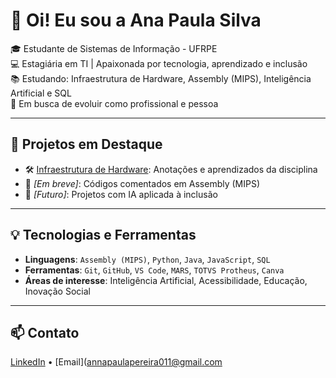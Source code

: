 # 👋 Oi! Eu sou a Ana Paula Silva

🎓 Estudante de Sistemas de Informação - UFRPE  
💻 Estagiária em TI | Apaixonada por tecnologia, aprendizado e inclusão  
📚 Estudando: Infraestrutura de Hardware, Assembly (MIPS), Inteligência Artificial e SQL  
🌱 Em busca de evoluir como profissional e pessoa

---

## 🚀 Projetos em Destaque

- 🛠️ [Infraestrutura de Hardware](https://github.com/AnaPPSilva/infra): Anotações e aprendizados da disciplina
- 🧮 *[Em breve]*: Códigos comentados em Assembly (MIPS)
- 🤖 *[Futuro]*: Projetos com IA aplicada à inclusão

---

## 💡 Tecnologias e Ferramentas

- **Linguagens**: `Assembly (MIPS)`, `Python`, `Java`, `JavaScript`, `SQL`
- **Ferramentas**: `Git`, `GitHub`, `VS Code`, `MARS`, `TOTVS Protheus`, `Canva`
- **Áreas de interesse**: Inteligência Artificial, Acessibilidade, Educação, Inovação Social

---

## 📫 Contato
[LinkedIn](https://www.linkedin.com/in/ana-paula-pereira-e-silva-368100200/) • [Email](annapaulapereira011@gmail.com

<!---
AnaPPSilva/AnaPPSilva is a ✨ special ✨ repository because its `README.md` (this file) appears on your GitHub profile.
You can click the Preview link to take a look at your changes.
--->
